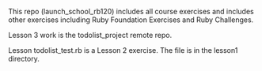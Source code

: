 This repo (launch_school_rb120) includes all course exercises and includes other exercises including Ruby Foundation Exercises and Ruby Challenges.

Lesson 3 work is the todolist_project remote repo.

Lesson todolist_test.rb is a Lesson 2 exercise.  The file is in the lesson1 directory.
